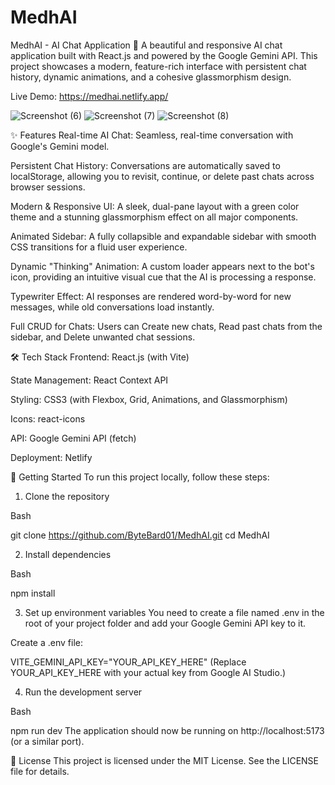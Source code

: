 # MedhAI

MedhAI - AI Chat Application 💬
A beautiful and responsive AI chat application built with React.js and powered by the Google Gemini API. This project showcases a modern, feature-rich interface with persistent chat history, dynamic animations, and a cohesive glassmorphism design.

Live Demo: https://medhai.netlify.app/

![Screenshot (6)](https://github.com/user-attachments/assets/ada63b4c-f6c4-4ad6-b9a4-d30d809cd54a)
![Screenshot (7)](https://github.com/user-attachments/assets/2edd6bf8-3117-4c22-9bb0-e20b815e8607)
![Screenshot (8)](https://github.com/user-attachments/assets/c55d3dc0-d2b9-4ee6-ac16-3cfe8b55c70a)


✨ Features
Real-time AI Chat: Seamless, real-time conversation with Google's Gemini model.

Persistent Chat History: Conversations are automatically saved to localStorage, allowing you to revisit, continue, or delete past chats across browser sessions.

Modern & Responsive UI: A sleek, dual-pane layout with a green color theme and a stunning glassmorphism effect on all major components.

Animated Sidebar: A fully collapsible and expandable sidebar with smooth CSS transitions for a fluid user experience.

Dynamic "Thinking" Animation: A custom loader appears next to the bot's icon, providing an intuitive visual cue that the AI is processing a response.

Typewriter Effect: AI responses are rendered word-by-word for new messages, while old conversations load instantly.

Full CRUD for Chats: Users can Create new chats, Read past chats from the sidebar, and Delete unwanted chat sessions.




🛠️ Tech Stack
Frontend: React.js (with Vite)

State Management: React Context API

Styling: CSS3 (with Flexbox, Grid, Animations, and Glassmorphism)

Icons: react-icons

API: Google Gemini API (fetch)

Deployment: Netlify




🚀 Getting Started
To run this project locally, follow these steps:

1. Clone the repository

Bash

git clone https://github.com/ByteBard01/MedhAI.git
cd MedhAI

2. Install dependencies

Bash

npm install

3. Set up environment variables
You need to create a file named .env in the root of your project folder and add your Google Gemini API key to it.

Create a .env file:

VITE_GEMINI_API_KEY="YOUR_API_KEY_HERE"
(Replace YOUR_API_KEY_HERE with your actual key from Google AI Studio.)

4. Run the development server

Bash

npm run dev
The application should now be running on http://localhost:5173 (or a similar port).

📄 License
This project is licensed under the MIT License. See the LICENSE file for details.
